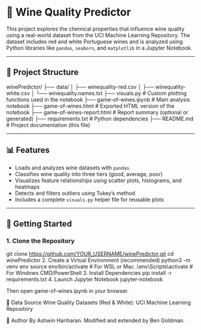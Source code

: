 # 🍷 Wine Quality Predictor

This project explores the chemical properties that influence wine quality using a real-world dataset from the UCI Machine Learning Repository. The dataset includes red and white Portuguese wines and is analyzed using Python libraries like `pandas`, `seaborn`, and `matplotlib` in a Jupyter Notebook.

---

## 📁 Project Structure

winePredictor/
├── data/
│ ├── winequality-red.csv
│ ├── winequality-white.csv
│ └── winequality.names.txt
├── visuals.py # Custom plotting functions used in the notebook
├── game-of-wines.ipynb # Main analysis notebook
├── game-of-wines.html # Exported HTML version of the notebook
├── game-of-wines-report.html # Report summary (optional or generated)
├── requirements.txt # Python dependencies
├── README.md # Project documentation (this file)

---

## 📊 Features

- Loads and analyzes wine datasets with `pandas`
- Classifies wine quality into three tiers (good, average, poor)
- Visualizes feature relationships using scatter plots, histograms, and heatmaps
- Detects and filters outliers using Tukey’s method
- Includes a complete `visuals.py` helper file for reusable plots

---

## 🚀 Getting Started

### 1. Clone the Repository

git clone https://github.com/YOUR_USERNAME/winePredictor.git
cd winePredictor
2. Create a Virtual Environment (recommended)
python3 -m venv env
source env/bin/activate  # For WSL or Mac
.\env\Scripts\activate   # For Windows CMD/PowerShell
3. Install Dependencies
pip install -r requirements.txt
4. Launch Jupyter Notebook
jupyter-notebook

Then open game-of-wines.ipynb in your browser.

🧪 Data Source
Wine Quality Datasets (Red & White):
UCI Machine Learning Repository

🧠 Author
By Ashwin Hariharan.
Modified and extended by Ben Goldman.
